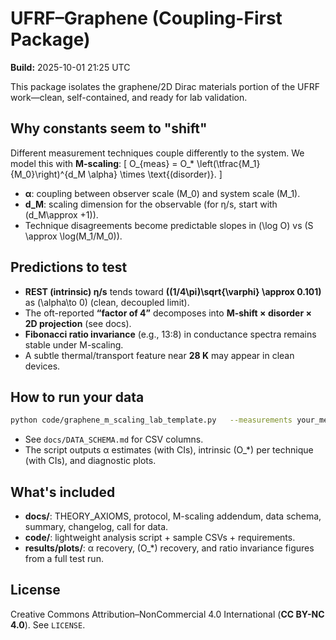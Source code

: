 # UFRF–Graphene (Coupling-First Package)
**Build:** 2025-10-01 21:25 UTC

This package isolates the graphene/2D Dirac materials portion of the UFRF work—clean, self-contained, and ready for lab validation.

## Why constants seem to "shift"
Different measurement techniques couple differently to the system. We model this with **M-scaling**:
\[ O_{meas} = O_* \left(\tfrac{M_1}{M_0}\right)^{d_M \alpha} \times \text{(disorder)}. \]
- **α**: coupling between observer scale \(M_0\) and system scale \(M_1\).
- **d_M**: scaling dimension for the observable (for η/s, start with \(d_M\approx +1\)).
- Technique disagreements become predictable slopes in \(\log O\) vs \(S \approx \log(M_1/M_0)\).

## Predictions to test
- **REST (intrinsic) η/s** tends toward **\((1/4\pi)\sqrt{\varphi} \approx 0.101\)** as \(\alpha\to 0\) (clean, decoupled limit).
- The oft-reported **“factor of 4”** decomposes into **M-shift × disorder × 2D projection** (see docs).
- **Fibonacci ratio invariance** (e.g., 13:8) in conductance spectra remains stable under M-scaling.
- A subtle thermal/transport feature near **28 K** may appear in clean devices.

## How to run your data
```bash
python code/graphene_m_scaling_lab_template.py   --measurements your_measurements.csv   --ratios your_fibonacci_ratios.csv   --dm 1.0   --output ./lab_results
```
- See `docs/DATA_SCHEMA.md` for CSV columns.
- The script outputs α estimates (with CIs), intrinsic \(O_*\) per technique (with CIs), and diagnostic plots.

## What's included
- **docs/**: THEORY_AXIOMS, protocol, M-scaling addendum, data schema, summary, changelog, call for data.
- **code/**: lightweight analysis script + sample CSVs + requirements.
- **results/plots/**: α recovery, \(O_*\) recovery, and ratio invariance figures from a full test run.

## License
Creative Commons Attribution–NonCommercial 4.0 International (**CC BY-NC 4.0**). See `LICENSE`.
